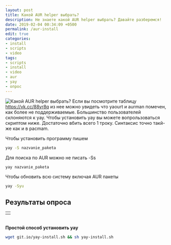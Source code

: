 ```yaml
---
layout: post
title: Какой AUR helper выбрать?
description: Не знаете какой AUR helper выбрать? Давайте разберемся!
date: 2019-02-04 00:34:09 +0500
permalink: /aur-install
edit: true
categories: 
- install
- scripts
- video
tags:
- scripts
- install
- video
- aur
- yay
- опрос
---
```

<p><img alt="Какой AUR helper выбрать?" class="post-image rounded" src="https://ordanax.github.io/img/aur-install.png" />
Если вы посмотрите таблицу <noindex><a href="https://vk.cc/88yr8q" target="_blank" rel="nofollow">https://vk.cc/88yr8q</a></noindex> из нее можно увидеть что yaourt и aurman помечен, как более не поддерживаемые.
Большинство пользователей склоняются к yay. 
Чтобы установить yay вы можете вопрользоваться скриптом ниже. Достаточно вбить всего 1 троку. Синтаксис точно такй-же как и в pacmam.</p>

Чтобы установить программу пишем

```bash
yay -S nazvanie_paketa
```

Для поиска по AUR можно не писать -Ss

```bash
yay nazvanie_paketa
```

<p>Чтобы обновить всю систему включая AUR пакеты

```bash
yay -Syu
```

<h2>Результаты опроса</h2>
<div class="text-center">
	<table width="100%" cellspacing="0">
		<tr> 
			<td>
				<div id="vk_poll"></div>
				<script type="text/javascript">
					VK.Widgets.Poll("vk_poll", {}, "320990931_a910f4b472d3a23482");
				</script>
			</td>
		</tr>
	</table>
</div>
<br><b>Простой способ установить yay</b><br>

```bash
wget git.io/yay-install.sh && sh yay-install.sh
```
